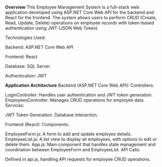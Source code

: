 **Overview**
This Employee Management System is a full-stack web application developed using ASP.NET Core Web API for the backend and React for the frontend.
The system allows users to perform CRUD (Create, Read, Update, Delete) operations on employee records with token-based authentication using JWT (JSON Web Token).

Technologies Used:

Backend: ASP.NET Core Web API

Frontend: React

Database: SQL Server

Authentication: JWT


**Application Architecture**
Backend (ASP.NET Core Web API):
Controllers:

LoginController: Handles user authentication and JWT token generation.
EmployeesController: Manages CRUD operations for employee data.
Services:

JWT Token Generation.
Database interaction.

Frontend (React):
Components:

EmployeeForm.js: A form to add and update employee details.
EmployeeList.js: A list view to display all employees, with options to edit or delete them.
App.js: Main component that handles state management and coordination between EmployeeForm and EmployeeList.
API Calls:

Defined in api.js, handling API requests for employee CRUD operations.
